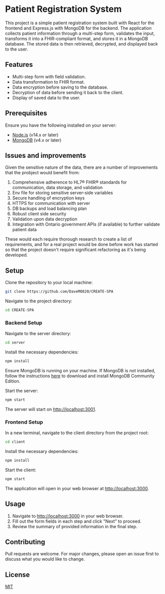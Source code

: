 # Patient Registration System

This project is a simple patient registration system built with React for the frontend and Express.js with MongoDB for the backend. The application collects patient information through a multi-step form, validates the input, transforms it into a FHIR-compliant format, and stores it in a MongoDB database. The stored data is then retrieved, decrypted, and displayed back to the user.

## Features

- Multi-step form with field validation.
- Data transformation to FHIR format.
- Data encryption before saving to the database.
- Decryption of data before sending it back to the client.
- Display of saved data to the user.

## Prerequisites

Ensure you have the following installed on your server:

- [Node.js](https://nodejs.org/en/) (v14.x or later)
- [MongoDB](https://www.mongodb.com/try/download/community) (v4.x or later)

## Issues and improvements

Given the sensitive nature of the data, there are a number of improvements that the probject would benefit from:

1. Comprehensive adherence to HL7® FHIR® standards for communication, data storage, and validation
2. Env file for storing sensitive server-side variables
3. Secure handling of encryption keys
4. HTTPS for communication with server
5. DB backups and load balancing plan
6. Robust client side security
7. Validation upon data decryption
8. Integration with Ontario government APIs (if available) to further validate patient data

These would each require thorough research to create a list of requirements, and for a real project would be done before work has started so that the project doesn't require significant refactoring as it's being developed.

## Setup

Clone the repository to your local machine:

```bash
git clone https://github.com/DaveM0820/CREATE-SPA
```

Navigate to the project directory:

```bash
cd CREATE-SPA
```

### Backend Setup

Navigate to the server directory:

```bash
cd server
```

Install the necessary dependencies:

```bash
npm install
```

Ensure MongoDB is running on your machine. If MongoDB is not installed, follow the instructions [here](https://www.mongodb.com/try/download/community) to download and install MongoDB Community Edition.

Start the server:

```bash
npm start
```

The server will start on [http://localhost:3001](http://localhost:3001).

### Frontend Setup

In a new terminal, navigate to the client directory from the project root:

```bash
cd client
```

Install the necessary dependencies:

```bash
npm install
```

Start the client:

```bash
npm start
```

The application will open in your web browser at [http://localhost:3000](http://localhost:3000).

## Usage

1. Navigate to [http://localhost:3000](http://localhost:3000) in your web browser.
2. Fill out the form fields in each step and click "Next" to proceed.
3. Review the summary of provided information in the final step.

## Contributing

Pull requests are welcome. For major changes, please open an issue first to discuss what you would like to change.

## License

[MIT](https://choosealicense.com/licenses/mit/)
```
